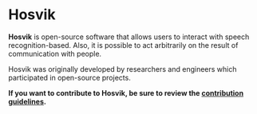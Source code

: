 # Hosvik
**Hosvik** is open-source software that allows users to interact with speech recognition-based. Also, it is possible to act arbitrarily on the result of communication with people.

Hosvik was originally developed by researchers and engineers which participated in open-source projects.

**If you want to contribute to Hosvik, be sure to review the [contribution guidelines](CONTRIBUTING.md).**
